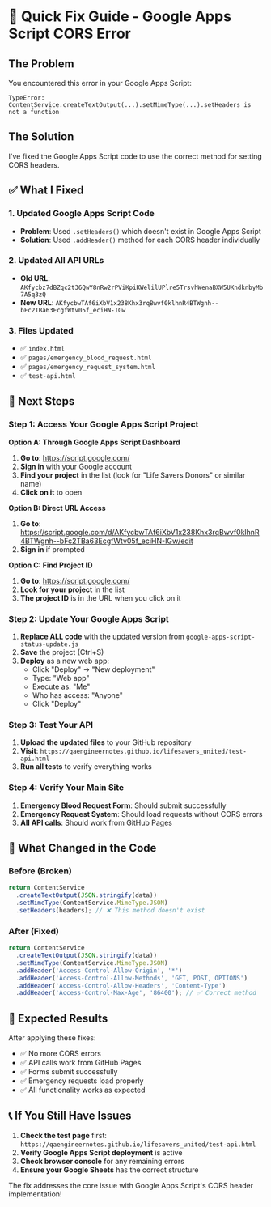 # 🚨 Quick Fix Guide - Google Apps Script CORS Error

## The Problem
You encountered this error in your Google Apps Script:
```
TypeError: ContentService.createTextOutput(...).setMimeType(...).setHeaders is not a function
```

## The Solution
I've fixed the Google Apps Script code to use the correct method for setting CORS headers.

## ✅ What I Fixed

### 1. **Updated Google Apps Script Code**
- **Problem**: Used `.setHeaders()` which doesn't exist in Google Apps Script
- **Solution**: Used `.addHeader()` method for each CORS header individually

### 2. **Updated All API URLs**
- **Old URL**: `AKfycbz7dBZqc2t36QwY8nRw2rPViKpiKWelilUPlre5TrsvhWenaBXW5UKndknbyMb7A5q3zQ`
- **New URL**: `AKfycbwTAf6iXbV1x238Khx3rqBwvf0klhnR4BTWgnh--bFc2TBa63EcgfWtv05f_eciHN-IGw`

### 3. **Files Updated**
- ✅ `index.html`
- ✅ `pages/emergency_blood_request.html`
- ✅ `pages/emergency_request_system.html`
- ✅ `test-api.html`

## 🔧 Next Steps

### Step 1: Access Your Google Apps Script Project

**Option A: Through Google Apps Script Dashboard**
1. **Go to**: https://script.google.com/
2. **Sign in** with your Google account
3. **Find your project** in the list (look for "Life Savers Donors" or similar name)
4. **Click on it** to open

**Option B: Direct URL Access**
1. **Go to**: https://script.google.com/d/AKfycbwTAf6iXbV1x238Khx3rqBwvf0klhnR4BTWgnh--bFc2TBa63EcgfWtv05f_eciHN-IGw/edit
2. **Sign in** if prompted

**Option C: Find Project ID**
1. **Go to**: https://script.google.com/
2. **Look for your project** in the list
3. **The project ID** is in the URL when you click on it

### Step 2: Update Your Google Apps Script
1. **Replace ALL code** with the updated version from `google-apps-script-status-update.js`
2. **Save** the project (Ctrl+S)
3. **Deploy** as a new web app:
   - Click "Deploy" → "New deployment"
   - Type: "Web app"
   - Execute as: "Me"
   - Who has access: "Anyone"
   - Click "Deploy"

### Step 3: Test Your API
1. **Upload the updated files** to your GitHub repository
2. **Visit**: `https://qaengineernotes.github.io/lifesavers_united/test-api.html`
3. **Run all tests** to verify everything works

### Step 4: Verify Your Main Site
1. **Emergency Blood Request Form**: Should submit successfully
2. **Emergency Request System**: Should load requests without CORS errors
3. **All API calls**: Should work from GitHub Pages

## 🎯 What Changed in the Code

### Before (Broken)
```javascript
return ContentService
  .createTextOutput(JSON.stringify(data))
  .setMimeType(ContentService.MimeType.JSON)
  .setHeaders(headers); // ❌ This method doesn't exist
```

### After (Fixed)
```javascript
return ContentService
  .createTextOutput(JSON.stringify(data))
  .setMimeType(ContentService.MimeType.JSON)
  .addHeader('Access-Control-Allow-Origin', '*')
  .addHeader('Access-Control-Allow-Methods', 'GET, POST, OPTIONS')
  .addHeader('Access-Control-Allow-Headers', 'Content-Type')
  .addHeader('Access-Control-Max-Age', '86400'); // ✅ Correct method
```

## 🚀 Expected Results

After applying these fixes:
- ✅ No more CORS errors
- ✅ API calls work from GitHub Pages
- ✅ Forms submit successfully
- ✅ Emergency requests load properly
- ✅ All functionality works as expected

## 📞 If You Still Have Issues

1. **Check the test page** first: `https://qaengineernotes.github.io/lifesavers_united/test-api.html`
2. **Verify Google Apps Script deployment** is active
3. **Check browser console** for any remaining errors
4. **Ensure your Google Sheets** has the correct structure

The fix addresses the core issue with Google Apps Script's CORS header implementation!
